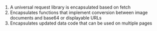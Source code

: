1. A universal request library is encapsulated based on fetch
2. Encapsulates functions that implement conversion between image documents and base64 or displayable URLs
3. Encapsulates updated data code that can be used on multiple pages
